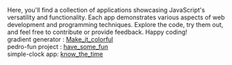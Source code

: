 Here, you'll find a collection of applications showcasing JavaScript's versatility and functionality. Each app demonstrates various aspects of web development and programming techniques. Explore the code, try them out, and feel free to contribute or provide feedback. Happy coding! <br>
gradient generator : [Make_it_colorful](https://grad-gen.netlify.app)  <br>
pedro-fun project : [have_some_fun](https://pedro-lovesu.netlify.app/) <br>
simple-clock app: [know_the_time](https://regal-treacle-8aaaa9.netlify.app)